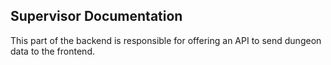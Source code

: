 ## Supervisor Documentation

This part of the backend is responsible for offering an API to send dungeon data to the frontend.